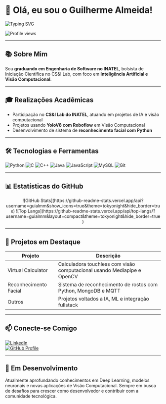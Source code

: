 # 👋 Olá, eu sou o Guilherme Almeida!

[![Typing SVG](https://readme-typing-svg.demolab.com?font=Fira+Code&size=25&duration=4000&pause=1000&color=3FF7FF&center=false&vCenter=true&width=435&lines=Graduando+em+Engenharia+de+Software;Inteligência+Artificial;Visão+Computacional;Compartilhando+conhecimento)](https://git.io/typing-svg)

![Profile views](https://komarev.com/ghpvc/?username=guialmm&color=3FF7FF)

---

## 📚 Sobre Mim

Sou **graduando em Engenharia de Software no INATEL**, bolsista de Iniciação Científica no CS&I Lab, com foco em **Inteligência Artificial e Visão Computacional**.

---

## 🎓 Realizações Acadêmicas

- Participação no **CS&I Lab do INATEL**, atuando em projetos de IA e visão computacional  
- Projetos usando **YoloV8 com Roboflow** em Visão Computacional  
- Desenvolvimento de sistema de **reconhecimento facial com Python**

---

## 🛠️ Tecnologias e Ferramentas

![Python](https://img.shields.io/badge/Python-3776AB?style=for-the-badge&logo=python&logoColor=white)
![C](https://img.shields.io/badge/C-00599C?style=for-the-badge&logo=c&logoColor=white)
![C++](https://img.shields.io/badge/C++-00599C?style=for-the-badge&logo=cplusplus&logoColor=white)
![Java](https://img.shields.io/badge/Java-007396?style=for-the-badge&logo=java&logoColor=white)
![JavaScript](https://img.shields.io/badge/JavaScript-F7DF1E?style=for-the-badge&logo=javascript&logoColor=black)
![MySQL](https://img.shields.io/badge/MySQL-4479A1?style=for-the-badge&logo=mysql&logoColor=white)
![Git](https://img.shields.io/badge/Git-F05032?style=for-the-badge&logo=git&logoColor=white)

---

## 📊 Estatísticas do GitHub

<div align="center">
  ![GitHub Stats](https://github-readme-stats.vercel.app/api?username=guialmm&show_icons=true&theme=tokyonight&hide_border=true)
  ![Top Langs](https://github-readme-stats.vercel.app/api/top-langs/?username=guialmm&layout=compact&theme=tokyonight&hide_border=true)
</div>

---

## 📁 Projetos em Destaque

| Projeto | Descrição |
|--------|-----------|
| Virtual Calculator | Calculadora touchless com visão computacional usando Mediapipe e OpenCV |
| Reconhecimento Facial | Sistema de reconhecimento de rostos com Python, MongoDB e MQTT |
| Outros | Projetos voltados a IA, ML e integração fullstack |

---

## 📫 Conecte-se Comigo

[![LinkedIn](https://img.shields.io/badge/LinkedIn-0A66C2?style=for-the-badge&logo=linkedin&logoColor=white)](https://www.linkedin.com/in/guilherme-almeida2/)  
[![GitHub Profile](https://img.shields.io/badge/GitHub-guialmm-181717?style=for-the-badge&logo=github&logoColor=white)](https://github.com/guialmm)

---

## 🌱 Em Desenvolvimento

Atualmente aprofundando conhecimentos em Deep Learning, modelos neuronais e novas aplicações de Visão Computacional. Sempre em busca de desafios para crescer como desenvolvedor e contribuir com a comunidade tecnológica.
